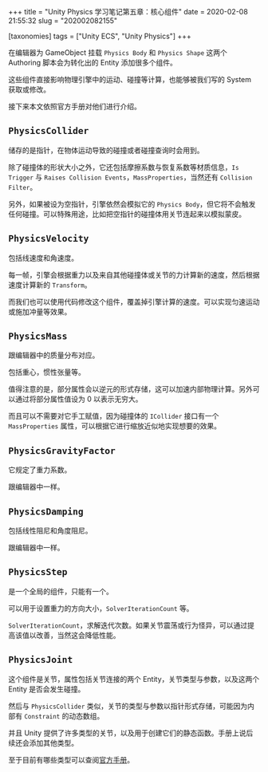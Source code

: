 +++
title = "Unity Physics 学习笔记第五章：核心组件"
date = 2020-02-08 21:55:32
slug = "202002082155"

[taxonomies]
tags = ["Unity ECS", "Unity Physics"]
+++

在编辑器为 GameObject 挂载 `Physics Body` 和 `Physics Shape` 这两个 Authoring 脚本会为转化出的 Entity 添加很多个组件。

<!-- more -->

这些组件直接影响物理引擎中的运动、碰撞等计算，也能够被我们写的 System 获取或修改。

接下来本文依照官方手册对他们进行介绍。

## `PhysicsCollider`

储存的是指针，在物体运动导致的碰撞或者碰撞查询时会用到。

除了碰撞体的形状大小之外，它还包括摩擦系数与恢复系数等材质信息，`Is Trigger` 与 `Raises Collision Events`，`MassProperties`，当然还有 `Collision Filter`。

另外，如果被设为空指针，引擎依然会模拟它的 `Physics Body`，但它将不会触发任何碰撞。可以特殊用途，比如把空指针的碰撞体用关节连起来以模拟蒙皮。

## `PhysicsVelocity`

包括线速度和角速度。

每一帧，引擎会根据重力以及来自其他碰撞体或关节的力计算新的速度，然后根据速度计算新的 `Transform`。

而我们也可以使用代码修改这个组件，覆盖掉引擎计算的速度。可以实现匀速运动或施加冲量等效果。

## `PhysicsMass`

跟编辑器中的质量分布对应。

包括重心，惯性张量等。

值得注意的是，部分属性会以逆元的形式存储，这可以加速内部物理计算。另外可以通过将部分属性值设为 0 以表示无穷大。

而且可以不需要对它手工赋值，因为碰撞体的 `ICollider` 接口有一个 `MassProperties` 属性，可以根据它进行缩放近似地实现想要的效果。

## `PhysicsGravityFactor`

它规定了重力系数。

跟编辑器中一样。

## `PhysicsDamping`

包括线性阻尼和角度阻尼。

跟编辑器中一样。

## `PhysicsStep`

是一个全局的组件，只能有一个。

可以用于设置重力的方向大小，`SolverIterationCount` 等。

`SolverIterationCount`，求解迭代次数。如果关节震荡或行为怪异，可以通过提高该值以改善，当然这会降低性能。

## `PhysicsJoint`

这个组件是关节，属性包括关节连接的两个 Entity，关节类型与参数，以及这两个 Entity 是否会发生碰撞。

然后与 `PhysicsCollider` 类似，关节的类型与参数以指针形式存储，可能因为内部有 `Constraint` 的动态数组。

并且 Unity 提供了许多类型的关节，以及用于创建它们的静态函数。手册上说后续还会添加其他类型。

至于目前有哪些类型可以查阅[官方手册](https://docs.unity3d.com/Packages/com.unity.physics@0.2/manual/core_components.html#joints)。
